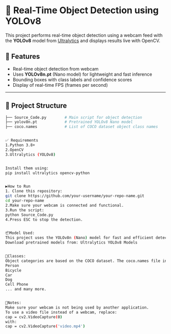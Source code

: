 # 🧠 Real-Time Object Detection using YOLOv8

This project performs real-time object detection using a webcam feed with the **YOLOv8** model from [Ultralytics](https://github.com/ultralytics/ultralytics) and displays results live with OpenCV.

## 🧾 Features
- Real-time object detection from webcam
- Uses **YOLOv8n.pt** (Nano model) for lightweight and fast inference
- Bounding boxes with class labels and confidence scores
- Display of real-time FPS (frames per second)

---

## 📁 Project Structure

```bash
├── Source_Code.py        # Main script for object detection
├── yolov8n.pt            # Pretrained YOLOv8 Nano model
├── coco.names            # List of COCO dataset object class names


✅ Requirements
1.Python 3.8+
2.OpenCV
3.Ultralytics (YOLOv8)


Install them using:
pip install ultralytics opencv-python


▶️How to Run
1. Clone this repository:
git clone https://github.com/your-username/your-repo-name.git
cd your-repo-name
2.Make sure your webcam is connected and functional.
3.Run the script:
python Source_Code.py
4.Press ESC to stop the detection.


📦Model Used:
This project uses the YOLOv8n (Nano) model for fast and efficient detection. You can switch to other variants like yolov8s.pt or yolov8m.pt by replacing the model file.
Download pretrained models from: Ultralytics YOLOv8 Models


🧠Classes:
Object categories are based on the COCO dataset. The coco.names file includes 80 common objects like:
Person
Bicycle
Car
Dog
Cell Phone
... and many more.


📌Notes:
Make sure your webcam is not being used by another application.
To use a video file instead of a webcam, replace:
cap = cv2.VideoCapture(0)
with:
cap = cv2.VideoCapture('video.mp4')
